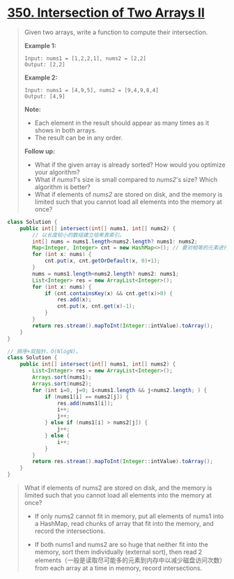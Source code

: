 # [350. Intersection of Two Arrays II](https://leetcode.com/problems/intersection-of-two-arrays-ii/)

> Given two arrays, write a function to compute their intersection.
>
> **Example 1:**
>
> ```
> Input: nums1 = [1,2,2,1], nums2 = [2,2]
> Output: [2,2]
> ```
>
> **Example 2:**
>
> ```
> Input: nums1 = [4,9,5], nums2 = [9,4,9,8,4]
> Output: [4,9]
> ```
>
> **Note:**
>
> - Each element in the result should appear as many times as it shows in both arrays.
> - The result can be in any order.
>
> **Follow up:**
>
> - What if the given array is already sorted? How would you optimize your algorithm?
> - What if *nums1*'s size is small compared to *nums2*'s size? Which algorithm is better?
> - What if elements of *nums2* are stored on disk, and the memory is limited such that you cannot load all elements into the memory at once?

```java
class Solution {
    public int[] intersect(int[] nums1, int[] nums2) {
        // 以长度较小的数组建立哈希表索引。
        int[] nums = nums1.length<nums2.length? nums1: nums2;
        Map<Integer, Integer> cnt = new HashMap<>(); // 要对相等的元素进行计数。
        for (int x: nums) {
            cnt.put(x, cnt.getOrDefault(x, 0)+1);
        }
        nums = nums1.length<nums2.length? nums2: nums1;
        List<Integer> res = new ArrayList<Integer>();
        for (int x: nums) {
            if (cnt.containsKey(x) && cnt.get(x)>0) {
                res.add(x);
                cnt.put(x, cnt.get(x)-1);
            }
        }
        return res.stream().mapToInt(Integer::intValue).toArray();
    }
}
```

```java
// 排序+双指针，O(NlogN)。
class Solution {
    public int[] intersect(int[] nums1, int[] nums2) {
        List<Integer> res = new ArrayList<Integer>();
        Arrays.sort(nums1);
        Arrays.sort(nums2);
        for (int i=0, j=0; i<nums1.length && j<nums2.length; ) {
            if (nums1[i] == nums2[j]) {
                res.add(nums1[i]);
                i++;
                j++;
            } else if (nums1[i] > nums2[j]) {
                j++;
            } else {
                i++;
            }
        }
        return res.stream().mapToInt(Integer::intValue).toArray();
    }
}
```

> What if elements of nums2 are stored on disk, and the memory is limited such that you cannot load all elements into the memory at once?
>
> - If only nums2 cannot fit in memory, put all elements of nums1 into a HashMap, read chunks of array that fit into the memory, and record the intersections.
>
> - If both nums1 and nums2 are so huge that neither fit into the memory, sort them individually (external sort), then read 2 elements（一般是读取尽可能多的元素到内存中以减少磁盘访问次数） from each array at a time in memory, record intersections.
